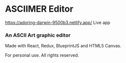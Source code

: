 # ASCIIMER Editor

https://adoring-darwin-9500b3.netlify.app/ Live app

### An ASCII Art graphic editor

Made with React, Redux, BlueprintJS and HTML5 Canvas.

For personal use. All rights reserved.

